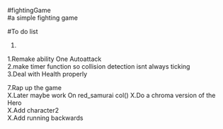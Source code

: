 #fightingGame  <br />
#a simple fighting game <br/>







#To do list <br />


1. <br/>


1.Remake ability One Autoattack <br />
2.make timer function so collision detection isnt always ticking <br />
3.Deal with Health properly<br />




7.Rap up the game <br />
X.Later maybe work On red_samurai col() 
X.Do a chroma version of the Hero<br />
X.Add character2 <br />
X.Add running backwards <br />
